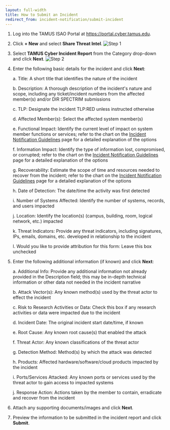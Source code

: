 ```yaml
---
layout: full-width
title: How to Submit an Incident
redirect_from: incident-notification/submit-incident
---
```


1. Log into the TAMUS ISAO Portal at https://portal.cyber.tamus.edu.

2. Click **+ New** and select **Share Threat Intel**.
![Step 1](/assets/images/submit-incident/step-1.png)

3. Select **TAMUS Cyber Incident Report** from the Category drop-down and click **Next**.
![Step 2](/assets/images/submit-incident/step-2.png)

4. Enter the following basic details for the incident and click **Next**:

	a. Title: A short title that identifies the nature of the incident

	b. Description: A thorough description of the incident's nature and scope, including any ticket/incident numbers from the affected member(s) and/or DIR SPECTRIM submissions

	c. TLP: Designate the incident TLP:RED unless instructed otherwise

	d. Affected Member(s): Select the affected system member(s)

	e. Functional Impact: Identify the current level of impact on system member functions or services; refer to the chart on the [Incident Notification Guidelines](/incident-notification) page for a detailed explanation of the options

	f. Information Impact: Identify the type of information lost, compromised, or corrupted; refer to the chart on the [Incident Notification Guidelines](/incident-notification) page for a detailed explanation of the options

	g. Recoverability: Estimate the scope of time and resources needed to recover from the incident; refer to the chart on the [Incident Notification Guidelines](/incident-notification) page for a detailed explanation of the options

	h. Date of Detection: The date/time the activity was first detected

	i. Number of Systems Affected: Identify the number of systems, records, and users impacted

	j. Location: Identify the location(s) (campus, building, room, logical network, etc.) impacted

	k. Threat Indicators: Provide any threat indicators, including signatures, IPs, emails, domains, etc. developed in relationship to the incident

	l. Would you like to provide attribution for this form: Leave this box unchecked

5. Enter the following additional information (if known) and click **Next**:

	a. Additional Info: Provide any additional information not already provided in the Description field; this may be in-depth technical information or other data not needed in the incident narrative

	b. Attack Vector(s): Any known method(s) used by the threat actor to effect the incident

	c. Risk to Research Activities or Data: Check this box if any research activities or data were impacted due to the incident

	d. Incident Date: The original incident start date/time, if known

	e. Root Cause: Any known root cause(s) that enabled the attack

	f. Threat Actor: Any known classifications of the threat actor

	g. Detection Method: Method(s) by which the attack was detected

	h. Products: Affected hardware/software/cloud products impacted by the incident

	i. Ports/Services Attacked: Any known ports or services used by the threat actor to gain access to impacted systems

	j. Response Action: Actions taken by the member to contain, erradicate and recover from the incident

6. Attach any supporting documents/images and click **Next**.

7. Preview the information to be submitted in the incident report and click **Submit**.
